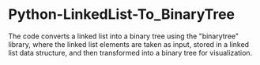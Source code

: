 # Python-LinkedList-To_BinaryTree
The code converts a linked list into a binary tree using the "binarytree" library, where the linked list elements are taken as input, stored in a linked list data structure, and then transformed into a binary tree for visualization.
